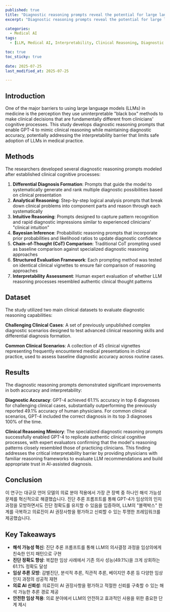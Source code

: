 ```yaml
---
published: true
title: "Diagnostic reasoning prompts reveal the potential for large language model interpretability in medicine"
excerpt: "Diagnostic reasoning prompts reveal the potential for large language model interpretability in medicine 논문 요약"

categories:
  - Medical AI
tags:
  - [LLM, Medical AI, Interpretability, Clinical Reasoning, Diagnostic Prompts]

toc: true
toc_sticky: true
 
date: 2025-07-25
last_modified_at: 2025-07-25

---
```


## Introduction

One of the major barriers to using large language models (LLMs) in medicine is the perception they use uninterpretable "black box" methods to make clinical decisions that are fundamentally different from clinicians' cognitive processes. This study develops diagnostic reasoning prompts that enable GPT-4 to mimic clinical reasoning while maintaining diagnostic accuracy, potentially addressing the interpretability barrier that limits safe adoption of LLMs in medical practice.


## Methods

The researchers developed several diagnostic reasoning prompts modeled after established clinical cognitive processes:

1. **Differential Diagnosis Formation**: Prompts that guide the model to systematically generate and rank multiple diagnostic possibilities based on clinical presentation
2. **Analytical Reasoning**: Step-by-step logical analysis prompts that break down clinical problems into component parts and reason through each systematically
3. **Intuitive Reasoning**: Prompts designed to capture pattern recognition and rapid diagnostic impressions similar to experienced clinicians' "clinical intuition"
4. **Bayesian Inference**: Probabilistic reasoning prompts that incorporate prior probabilities and likelihood ratios to update diagnostic confidence
5. **Chain-of-Thought (CoT) Comparison**: Traditional CoT prompting used as baseline comparison against specialized diagnostic reasoning approaches
6. **Structured Evaluation Framework**: Each prompting method was tested on identical clinical vignettes to ensure fair comparison of reasoning approaches
7. **Interpretability Assessment**: Human expert evaluation of whether LLM reasoning processes resembled authentic clinical thought patterns





## Dataset

The study utilized two main clinical datasets to evaluate diagnostic reasoning capabilities:

**Challenging Clinical Cases**: A set of previously unpublished complex diagnostic scenarios designed to test advanced clinical reasoning skills and differential diagnosis formation.

**Common Clinical Scenarios**: A collection of 45 clinical vignettes representing frequently encountered medical presentations in clinical practice, used to assess baseline diagnostic accuracy across routine cases.

## Results

The diagnostic reasoning prompts demonstrated significant improvements in both accuracy and interpretability:

**Diagnostic Accuracy**: GPT-4 achieved 61.1% accuracy in top 6 diagnoses for challenging clinical cases, substantially outperforming the previously reported 49.1% accuracy of human physicians. For common clinical scenarios, GPT-4 included the correct diagnosis in its top 3 diagnoses 100% of the time.

**Clinical Reasoning Mimicry**: The specialized diagnostic reasoning prompts successfully enabled GPT-4 to replicate authentic clinical cognitive processes, with expert evaluators confirming that the model's reasoning patterns closely resembled those of practicing clinicians. This finding addresses the critical interpretability barrier by providing physicians with familiar reasoning frameworks to evaluate LLM recommendations and build appropriate trust in AI-assisted diagnosis.

## Conclusion

이 연구는 대규모 언어 모델의 의료 분야 적용에서 가장 큰 장벽 중 하나인 해석 가능성 문제를 혁신적으로 해결했습니다. 진단 추론 프롬프트를 통해 GPT-4가 임상의의 인지 과정을 모방하면서도 진단 정확도를 유지할 수 있음을 입증하여, LLM의 "블랙박스" 한계를 극복하고 의료진이 AI 권장사항을 평가하고 신뢰할 수 있는 투명한 프레임워크를 제공했습니다.

## Key Takeaways

- **해석 가능성 혁신**: 진단 추론 프롬프트를 통해 LLM의 의사결정 과정을 임상의에게 친숙한 인지 패턴으로 구현
- **진단 정확도 향상**: 복잡한 임상 사례에서 기존 의사 성능(49.1%)을 크게 상회하는 61.1% 정확도 달성
- **임상 추론 모방**: 감별진단, 분석적 추론, 직관적 추론, 베이지안 추론 등 다양한 임상 인지 과정의 성공적 재현
- **의료 AI 신뢰성**: 의료진이 AI 권장사항을 평가하고 적절한 신뢰를 구축할 수 있는 해석 가능한 추론 경로 제공
- **안전한 임상 적용**: 의료 분야에서 LLM의 안전하고 효과적인 사용을 위한 중요한 단계 제시